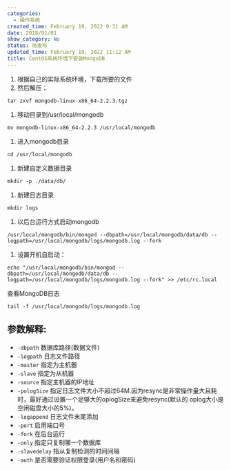 ```yaml
---
categories:
  - 操作系统
created_time: February 19, 2022 9:31 AM
date: 2018/01/01
show_category: No
status: 待发布
updated_time: February 19, 2022 11:12 AM
title: CentOS系统环境下安装MongoDB
---
```



1. 根据自己的实际系统环境，下载所要的文件
2. 然后解压：

```
tar zxvf mongodb-linux-x86_64-2.2.3.tgz
```

1. 移动目录到/usr/local/mongodb

```
mv mongodb-linux-x86_64-2.2.3 /usr/local/mongodb
```

1. 进入mongodb目录

```
cd /usr/local/mongodb
```

1. 新建自定义数据目录

```
mkdir -p ./data/db/
```

1. 新建日志目录

```
mkdir logs
```

1. 以后台运行方式启动mongodb

```
/usr/local/mongodb/bin/mongod --dbpath=/usr/local/mongodb/data/db --logpath=/usr/local/mongodb/logs/mongodb.log --fork
```

1. 设置开机自启动：

```
echo "/usr/local/mongodb/bin/mongod --dbpath=/usr/local/mongodb/data/db --logpath=/usr/local/mongodb/logs/mongodb.log --fork" >> /etc/rc.local
```

查看MongoDB日志

```
tail -f /usr/local/mongodb/logs/mongodb.log
```

## 参数解释:

- `-dbpath` 数据库路径(数据文件)
- `-logpath` 日志文件路径
- `-master` 指定为主机器
- `-slave` 指定为从机器
- `-source` 指定主机器的IP地址
- `-pologSize` 指定日志文件大小不超过64M.因为resync是非常操作量大且耗时，最好通过设置一个足够大的oplogSize来避免resync(默认的 oplog大小是空闲磁盘大小的5%)。
- `-logappend` 日志文件末尾添加
- `-port` 启用端口号
- `-fork` 在后台运行
- `-only` 指定只复制哪一个数据库
- `-slavedelay` 指从复制检测的时间间隔
- `-auth` 是否需要验证权限登录(用户名和密码)